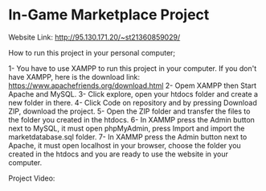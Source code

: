 #   In-Game Marketplace Project

Website Link: http://95.130.171.20/~st21360859029/

How to run this project in your personal computer;

1- You have to use XAMPP to run this project in your computer. If you don't have XAMPP, here is the download link: https://www.apachefriends.org/download.html
2- Opem XAMPP then Start Apache and MySQL.
3- Click explore, open your htdocs folder and create a new folder in there.
4- Click Code on repository and by pressing Download ZIP, download the project.
5- Open the ZIP folder and transfer the files to the folder you created in the htdocs.
6- In XAMMP press the Admin button next to MySQL, it must open phpMyAdmin, press Import and import the marketdatabase.sql folder.
7- In XAMMP press the Admin button next to Apache, it must open localhost in your browser, choose the folder you created in the htdocs and you are ready to use the website in your computer.

Project Video: 
